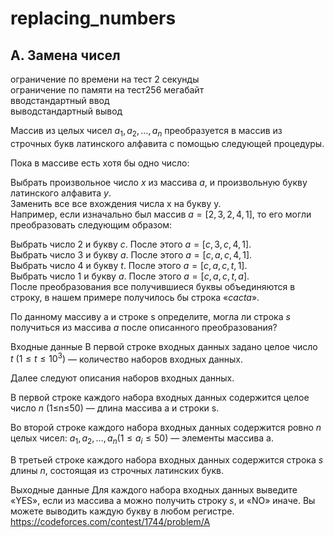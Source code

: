 # replacing_numbers
## A. Замена чисел<br />
ограничение по времени на тест 2 секунды<br />
ограничение по памяти на тест256 мегабайт<br />
вводстандартный ввод<br />
выводстандартный вывод<br />

Массив из целых чисел $a_1,a_2,…,a_n$ преобразуется в массив из строчных букв латинского алфавита с помощью следующей процедуры.

Пока в массиве есть хотя бы одно число:

Выбрать произвольное число $x$ из массива $a$, и произвольную букву латинского алфавита $y$.<br />
Заменить все все вхождения числа x на букву y.<br />
Например, если изначально был массив $a=[2,3,2,4,1]$, то его могли преобразовать следующим образом:<br />

Выбрать число 2 и букву $c$. После этого $a=[c,3,c,4,1]$.<br />
Выбрать число 3 и букву $a$. После этого $a=[c,a,c,4,1]$.<br />
Выбрать число 4 и букву $t$. После этого $a=[c,a,c,t,1]$.<br />
Выбрать число 1 и букву $a$. После этого $a=[c,a,c,t,a]$.<br />
После преобразования все получившиеся буквы объединяются в строку, в нашем примере получилось бы строка $«cacta»$.

По данному массиву a и строке s определите, могла ли строка $s$ получиться из массива $a$ после описанного преобразования?

Входные данные
В первой строке входных данных задано целое число  $t\ (1\leq t \leq 10^3)$ — количество наборов входных данных.

Далее следуют описания наборов входных данных.

В первой строке каждого набора входных данных содержится целое число $n$ (1≤n≤50) — длина массива a и строки s.

Во второй строке каждого набора входных данных содержится ровно $n$ целых чисел: $a_1,a_2,…,a_n (1 \leq a_i \leq 50)$ — элементы массива a.

В третьей строке каждого набора входных данных содержится строка $s$ длины $n$, состоящая из строчных латинских букв.

Выходные данные
Для каждого набора входных данных выведите «YES», если из массива a можно получить строку $s$, и «NO» иначе. Вы можете выводить каждую букву в любом регистре.
https://codeforces.com/contest/1744/problem/A
